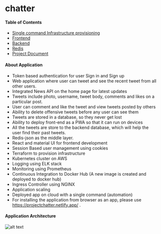 # chatter

#### Table of Contents

<!-- vim-markdown-toc GFM -->

* [Single command Infrastructure provisioning](https://github.com/dburugupalli/chatter/tree/main/infrastructure)
* [Frontend](https://github.com/dburugupalli/chatter/tree/main/client)
* [Backend](https://github.com/dburugupalli/chatter/tree/main/server)
* [Redis](https://github.com/dburugupalli/chatter/tree/main/redis)
* [Project Document](https://github.com/dburugupalli/chatter/blob/main/documents/DevOpsDocumentGuide.pdf)

<!-- vim-markdown-toc -->

#### About Application
<!-- vim-markdown-toc GFM -->
* Token based authentication for user Sign in and Sign up  
* Web application where user can tweet and see the recent tweet from all other users. 
* Integrated News API on the home page for latest updates 
* Tweets include photo, username, tweet body, comments and likes on a particular post.  
* User can comment and like the tweet and view tweets posted by others
* Ability to delete offensive tweets before any user can see them 
* Tweets are stored in a database, so they never get lost 
* Ability to deploy front-end as a PWA so that it can run on devices 
* All the tweets are store to the backend database, which will help the user find their past tweets. 
* Redis-json as the middle layer.   
* React and material UI for frontend development  
* Session Based user management using cookies 
* Terraform to provision infrastructure 
* Kubernetes cluster on AWS 
* Logging using ELK stack 
* Monitoring using Prometheus 
* Continuous Integration to Docker Hub (A new image is created and deployed to docker hub) 
* Ingress Controller using NGINX 
* Application scaling 
* Deployed app on cloud with a single command (automation) 
* For installing the application from browser as an app, please use https://projectchatter.netlify.app/ .

<!-- vim-markdown-toc -->

#### Application Architecture
<!-- vim-markdown-toc GFM -->
![alt text](https://github.com/dburugupalli/chatter/blob/feature/helmcharts/Application%20Architecture.png)
<!-- vim-markdown-toc -->

